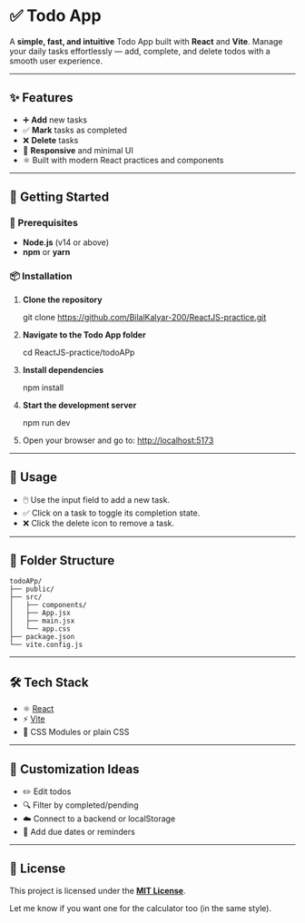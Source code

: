 # ✅ Todo App

A **simple, fast, and intuitive** Todo App built with **React** and **Vite**. Manage your daily tasks effortlessly — add, complete, and delete todos with a smooth user experience.

---

## ✨ Features

- ➕ **Add** new tasks  
- ✅ **Mark** tasks as completed  
- ❌ **Delete** tasks  
- 📱 **Responsive** and minimal UI  
- ⚛️ Built with modern React practices and components  

---

## 🚀 Getting Started

### 🔧 Prerequisites

- **Node.js** (v14 or above)
- **npm** or **yarn**

### 📦 Installation

1. **Clone the repository**
  
   git clone https://github.com/BilalKalyar-200/ReactJS-practice.git


2. **Navigate to the Todo App folder**

   cd ReactJS-practice/todoAPp
   

4. **Install dependencies**

   npm install


5. **Start the development server**

   npm run dev


6. Open your browser and go to: [http://localhost:5173](http://localhost:5173)

---

## 🧠 Usage

* 🖱️ Use the input field to add a new task.
* ✅ Click on a task to toggle its completion state.
* ❌ Click the delete icon to remove a task.

---

## 📁 Folder Structure

```
todoAPp/
├── public/
├── src/
│   ├── components/
│   ├── App.jsx
│   ├── main.jsx
│   └── app.css
├── package.json
└── vite.config.js
```

---

## 🛠️ Tech Stack

* ⚛️ [React](https://react.dev/)
* ⚡ [Vite](https://vitejs.dev/)
* 🎨 CSS Modules or plain CSS

---

## 📌 Customization Ideas

* ✏️ Edit todos
* 🔍 Filter by completed/pending
* ☁️ Connect to a backend or localStorage
* 📅 Add due dates or reminders

---

## 📄 License

This project is licensed under the **[MIT License](LICENSE)**.

Let me know if you want one for the calculator too (in the same style).
```
